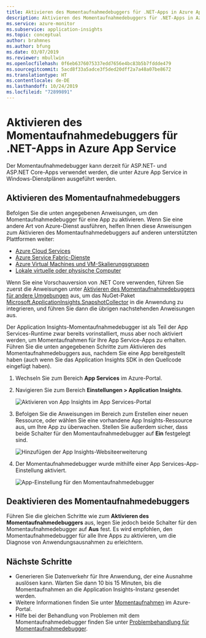 ```yaml
---
title: Aktivieren des Momentaufnahmedebuggers für .NET-Apps in Azure App Service | Microsoft-Dokumentation
description: Aktivieren des Momentaufnahmedebuggers für .NET-Apps in Azure App Service
ms.service: azure-monitor
ms.subservice: application-insights
ms.topic: conceptual
author: brahmnes
ms.author: bfung
ms.date: 03/07/2019
ms.reviewer: mbullwin
ms.openlocfilehash: 0f6eb6376075337edd7656e4bc83b5b7fddde479
ms.sourcegitcommit: 5acd8f33a5adce3f5ded20dff2a7a48a07be8672
ms.translationtype: HT
ms.contentlocale: de-DE
ms.lasthandoff: 10/24/2019
ms.locfileid: "72899891"
---
```

# <a name="enable-snapshot-debugger-for-net-apps-in-azure-app-service"></a>Aktivieren des Momentaufnahmedebuggers für .NET-Apps in Azure App Service

Der Momentaufnahmedebugger kann derzeit für ASP.NET- und ASP.NET Core-Apps verwendet werden, die unter Azure App Service in Windows-Dienstplänen ausgeführt werden.

## <a id="installation"></a> Aktivieren des Momentaufnahmedebuggers
Befolgen Sie die unten angegebenen Anweisungen, um den Momentaufnahmedebugger für eine App zu aktivieren. Wenn Sie eine andere Art von Azure-Dienst ausführen, helfen Ihnen diese Anweisungen zum Aktivieren des Momentaufnahmedebuggers auf anderen unterstützten Plattformen weiter:
* [Azure Cloud Services](snapshot-debugger-vm.md?toc=/azure/azure-monitor/toc.json)
* [Azure Service Fabric-Dienste](snapshot-debugger-vm.md?toc=/azure/azure-monitor/toc.json)
* [Azure Virtual Machines und VM-Skalierungsgruppen](snapshot-debugger-vm.md?toc=/azure/azure-monitor/toc.json)
* [Lokale virtuelle oder physische Computer](snapshot-debugger-vm.md?toc=/azure/azure-monitor/toc.json)

Wenn Sie eine Vorschauversion von .NET Core verwenden, führen Sie zuerst die Anweisungen unter [Aktivieren des Momentaufnahmedebuggers für andere Umgebungen](snapshot-debugger-vm.md?toc=/azure/azure-monitor/toc.json) aus, um das NuGet-Paket [Microsoft.ApplicationInsights.SnapshotCollector](https://www.nuget.org/packages/Microsoft.ApplicationInsights.SnapshotCollector) in die Anwendung zu integrieren, und führen Sie dann die übrigen nachstehenden Anweisungen aus. 

Der Application Insights-Momentaufnahmedebugger ist als Teil der App Services-Runtime zwar bereits vorinstalliert, muss aber noch aktiviert werden, um Momentaufnahmen für Ihre App Service-Apps zu erhalten. Führen Sie die unten angegebenen Schritte zum Aktivieren des Momentaufnahmedebuggers aus, nachdem Sie eine App bereitgestellt haben (auch wenn Sie das Application Insights SDK in den Quellcode eingefügt haben).

1. Wechseln Sie zum Bereich **App Services** im Azure-Portal.
2. Navigieren Sie zum Bereich **Einstellungen > Application Insights**.

   ![Aktivieren von App Insights im App Services-Portal](./media/snapshot-debugger/applicationinsights-appservices.png)

3. Befolgen Sie die Anweisungen im Bereich zum Erstellen einer neuen Ressource, oder wählen Sie eine vorhandene App Insights-Ressource aus, um Ihre App zu überwachen. Stellen Sie außerdem sicher, dass beide Schalter für den Momentaufnahmedebugger auf **Ein** festgelegt sind.

   ![Hinzufügen der App Insights-Websiteerweiterung][Enablement UI]

4. Der Momentaufnahmedebugger wurde mithilfe einer App Services-App-Einstellung aktiviert.

    ![App-Einstellung für den Momentaufnahmedebugger][snapshot-debugger-app-setting]

## <a name="disable-snapshot-debugger"></a>Deaktivieren des Momentaufnahmedebuggers

Führen Sie die gleichen Schritte wie zum **Aktivieren des Momentaufnahmedebuggers** aus, legen Sie jedoch beide Schalter für den Momentaufnahmedebugger auf **Aus** fest.
Es wird empfohlen, den Momentaufnahmedebugger für alle Ihre Apps zu aktivieren, um die Diagnose von Anwendungsausnahmen zu erleichtern.

## <a name="next-steps"></a>Nächste Schritte

- Generieren Sie Datenverkehr für Ihre Anwendung, der eine Ausnahme auslösen kann. Warten Sie dann 10 bis 15 Minuten, bis die Momentaufnahmen an die Application Insights-Instanz gesendet werden.
- Weitere Informationen finden Sie unter [Momentaufnahmen](snapshot-debugger.md?toc=/azure/azure-monitor/toc.json#view-snapshots-in-the-portal) im Azure-Portal.
- Hilfe bei der Behandlung von Problemen mit dem Momentaufnahmedebugger finden Sie unter [Problembehandlung für Momentaufnahmedebugger](snapshot-debugger-troubleshoot.md?toc=/azure/azure-monitor/toc.json).

[Enablement UI]: ./media/snapshot-debugger/enablement-ui.png
[snapshot-debugger-app-setting]:./media/snapshot-debugger/snapshot-debugger-app-setting.png

